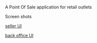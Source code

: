 A Point Of Sale application for retail outlets  

Screen shots  

[seller UI](screenshots/seller_ui.JPG)  

[back office UI](screenshots/sales.JPG)  